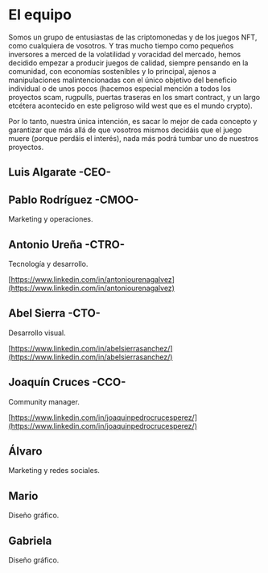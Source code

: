 # El equipo

Somos un grupo de entusiastas de las criptomonedas y de los juegos NFT, como cualquiera de vosotros. Y tras mucho tiempo como pequeños inversores a merced de la volatilidad y voracidad del mercado, hemos decidido empezar a producir juegos de calidad, siempre pensando en la comunidad, con economías sostenibles y lo principal, ajenos a manipulaciones malintencionadas con el único objetivo del beneficio individual o de unos pocos (hacemos especial mención a todos los proyectos scam, rugpulls, puertas traseras en los smart contract, y un largo etcétera acontecido en este peligroso wild west que es el mundo crypto).&#x20;

Por lo tanto, nuestra única intención, es sacar lo mejor de cada concepto y garantizar que más allá de que vosotros mismos decidáis que el juego muere (porque perdáis el interés), nada más podrá tumbar uno de nuestros proyectos.

## Luis Algarate -CEO-

## Pablo Rodríguez -CMOO-

Marketing y operaciones.

## Antonio Ureña -CTRO-

Tecnología y desarrollo.

[https://www.linkedin.com/in/antoniourenagalvez](https://www.linkedin.com/in/antoniourenagalvez)

## Abel Sierra -CTO-

Desarrollo visual.

[https://www.linkedin.com/in/abelsierrasanchez/](https://www.linkedin.com/in/abelsierrasanchez/)

## Joaquín Cruces -CCO-

Community manager.

[https://www.linkedin.com/in/joaquinpedrocrucesperez/](https://www.linkedin.com/in/joaquinpedrocrucesperez/)

## Álvaro

Marketing y redes sociales.

## Mario

Diseño gráfico.

## Gabriela

Diseño gráfico.
